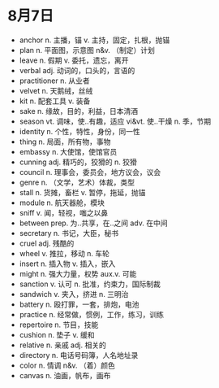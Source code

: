 # 8月7日

- anchor n. 主播，锚 v. 主持，固定，扎根，抛锚
- plan n. 平面图，示意图 n&v. （制定）计划
- leave n. 假期 v. 委托，遗忘，离开
- verbal adj. 动词的，口头的，言语的
- practitioner n. 从业者
- velvet n. 天鹅绒，丝绒
- kit n. 配套工具 v. 装备
- sake n. 缘故，目的，利益，日本清酒
- season vt. 调味，使..有趣，适应 vi&vt. 使..干燥 n. 季，节期
- identity n. 个性，特性，身份，同一性
- thing n. 局面，所有物，事物
- embassy n. 大使馆，使馆官员
- cunning adj. 精巧的，狡猾的 n. 狡猾
- council n. 理事会，委员会，地方议会，议会
- genre n. （文学，艺术）体裁，类型
- stall n. 货摊，畜栏 v. 暂停，拖延，抛锚
- module n. 航天器舱，模块
- sniff v. 闻，轻视，嗤之以鼻
- between prep. 为..共享，在..之间 adv. 在中间
- secretary n. 书记，大臣，秘书
- cruel adj. 残酷的
- wheel v. 推拉，移动 n. 车轮
- insert n. 插入物 v. 插入，嵌入
- might n. 强大力量，权势 aux.v. 可能
- sanction v. 认可 n. 批准，约束力，国际制裁
- sandwich v. 夹入，挤进 n. 三明治
- battery n. 殴打罪，一套，排炮，电池
- practice n. 经常做，惯例，工作，练习，训练
- repertoire n. 节目，技能
- cushion n. 垫子 v. 缓和
- relative n. 亲戚 adj. 相关的
- directory n. 电话号码簿，人名地址录
- color n. 情调 n&v. （着）颜色
- canvas n. 油画，帆布，画布
